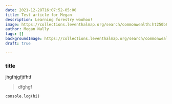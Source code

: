 ```yaml
---
date: 2021-12-28T16:07:52-05:00
title: Test article for Megan
description: Learning forestry woohoo!
image: https://collections.leventhalmap.org/search/commonwealth:ht250b870
author: Megan Nally
tags: []
backgroundImage: https://collections.leventhalmap.org/search/commonwealth:ht250b870
draft: true

---
```

### title

jhgfhjgfjtfhtf

> dfghgf

    console.log(hi)
